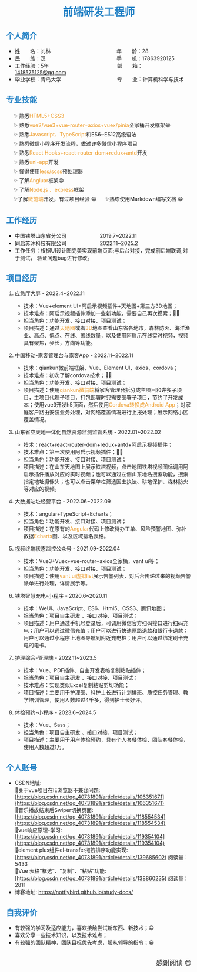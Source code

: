  <center>
     <h1><font color="#2683C6">前端研发工程师</font></h1>
 </center>

## <font color="#2683C6">个人简介</font> 

* 姓&nbsp;&nbsp;&nbsp;&nbsp;&nbsp;&nbsp;&nbsp;名：刘林&emsp;&emsp;&emsp;&emsp;&emsp;&emsp;&emsp;&emsp;&emsp;&emsp;&emsp;&emsp;&ensp; 年&nbsp;&nbsp;&nbsp;&nbsp;&nbsp;&nbsp;&nbsp;龄：28  
* 民&nbsp;&nbsp;&nbsp;&nbsp;&nbsp;&nbsp;&nbsp;族：汉 &emsp;&emsp;&emsp;&emsp;&emsp;&emsp;&emsp;&emsp;&emsp;&emsp;&emsp;&emsp;&emsp;&ensp;手&nbsp;&nbsp;&nbsp;&nbsp;&nbsp;&nbsp;&nbsp;机：17863920125    
* 工作经验：5年 &emsp;&emsp;&emsp;&emsp;&emsp;&emsp;&emsp;&emsp;&emsp;&emsp;&emsp;&emsp;&emsp;邮&nbsp;&nbsp;&nbsp;&nbsp;&nbsp;&nbsp;&nbsp;箱：1418575125@qq.com
* 毕业学校：青岛大学 &emsp;&emsp;&emsp;&emsp;&emsp;&emsp;&emsp;&emsp;&emsp;&emsp;&nbsp;&nbsp;专&nbsp;&nbsp;&nbsp;&nbsp;&nbsp;&nbsp;&nbsp;业：计算机科学与技术
## <font color="#2683C6">专业技能</font>

<div style="line-height:25px">
&nbsp;&nbsp;&nbsp;&nbsp;  ✨ 熟悉<font color="#ee9922">HTML5+CSS3</font>  <br/>
&nbsp;&nbsp;&nbsp;&nbsp;  ✨ 熟悉<font color="#ee9922">vue2/vue3+vue-router+axios+vuex/pinia</font>全家桶开发框架😀  <br/>
&nbsp;&nbsp;&nbsp;&nbsp;  ✨ 熟悉<font color="#ee9922">Javascript、TypeScript</font>和ES6~ES12高级语法  <br/>
&nbsp;&nbsp;&nbsp;&nbsp;  ✨ 熟悉微信小程序开发流程，做过许多微信小程序项目  <br/>
&nbsp;&nbsp;&nbsp;&nbsp;  ✨ 熟悉<font color="#ee9922">React Hooks+react-router-dom+redux+antd</font>开发  <br/>
&nbsp;&nbsp;&nbsp;&nbsp;  ✨ 熟悉<font color="#ee9922">uni-app</font>开发  <br/>
&nbsp;&nbsp;&nbsp;&nbsp;  ✨ 懂得使用<font color="#ee9922">less/scss</font>预处理器  <br/>
&nbsp;&nbsp;&nbsp;&nbsp;  ✨ 了解<font color="#ee9922">Angluar</font>框架😁  <br/>
&nbsp;&nbsp;&nbsp;&nbsp;  ✨ 了解<font color="#ee9922">Node.js 、express</font>框架  <br/>
&nbsp;&nbsp;&nbsp;&nbsp;  ✨了解<font color="#ee9922">微前端</font>开发，有过项目经验 😁
&nbsp;&nbsp;&nbsp;&nbsp;  ✨熟练使用Markdown编写文档 😁
</div>

## <font color="#2683C6">工作经历</font>

* 中国铁塔山东省分公司&emsp;&emsp;&emsp;&emsp;&emsp;&emsp;&ensp;2019.7~2022.11&emsp;&emsp;&emsp;&emsp;&emsp;
* 同启苏沐科技有限公司&emsp;&emsp;&emsp;&emsp;&emsp;&emsp;&ensp;2022.11~2025.2&emsp;&emsp;&emsp;&emsp;&emsp;
* 工作任务：根据UI设计图完美实现前端页面;与后台对接，完成前后端联调;对于测试，
验证问题bug进行修改。

## <font color="#2683C6">项目经历</font>

1. 应急厅大屏 - 2022.4~2022.11
    * 技术：Vue+element UI+阿启示视频插件+天地图+第三方3D地图；
    * 技术难点：阿启示视频插件添加一些新功能，需要自己再次摸索；😶‍🌫️
    * 担当角色：功能开发、接口对接、项目测试；
    * 项目描述：通过<font color="#ee9922">天地图</font>或者<font color="#ee9922">3D</font>地图查看山东省各地市，森林防火、海洋渔业、高点、低点、在线、离线数量，以及使用阿启示在线实时视频，视频具有聚焦，步长，方向等功能。 

2. 中国移动-家客管理台与家客App - 2022.11~2022.11
    * 技术：qiankun微前端框架、Vue、Element UI、axios、cordova；
    * 技术难点：初次了解cordova技术；😶‍🌫️
    * 担当角色：功能开发、接口对接、项目测试；
    * 项目描述：使用<font color="#ee9922">qiankun微前端</font>将家客管理台拆分成主项目和许多子项目，主项目代理子项目，打包部署时只需要部署子项目，节约了开发成本；使用vue3开发h5页面，然后使用<font color="#ee9922">Cordova转换成Android App</font>；对家庭客户路由安装业务处理，对网络覆盖情况进行上报处理；展示网络小区覆盖情况。

3. 山东省空天地一体化自然资源监测监管系统 - 2022.01~2022.02
    * 技术：react+react-router-dom+redux+antd+阿启示视频插件；
    * 技术难点：第一次使用阿启示视频插件；😶‍🌫️
    * 担当角色：功能开发、接口对接、项目测试；
    * 项目描述：在山东天地图上展示铁塔视频，点击地图铁塔视频图标调用阿启示插件播放对应的实时视频；也可以通过左侧山东地名搜索功能，搜索指定地址摄像头；也可以点击菜单栏筛选国土执法、耕地保护、森林防火等对应的视频。

4. 大数据站址经营平台 - 2022.06~2022.09
    * 技术：angular+TypeScript+Echarts；
    * 担当角色：功能开发、接口对接、项目测试；
    * 项目描述：在原有的<font color="#ee9922">Angular</font>代码上修改待办工单、风险预警地图、弥补数据<font color="#ee9922">Echarts</font>图、以及区域排名表格。

5. 视频终端状态监控公众号 - 2021.09~2022.04
    * 技术：Vue3+Vuex+vue-router+axios全家桶，vant ui等；
    * 担当角色：功能开发、接口对接、项目测试；
    * 项目描述：使用<font color="#ee9922">vant ui虚拟list</font>展示告警列表，对后台传递过来的视频告警派单进行处理，详情展示等。

6. 铁塔智慧充电-小程序 - 2020.6~2020.11
    * 技术：WeUi、JavaScript、ES6、Html5、CSS3、腾讯地图；
    * 担当角色：项目自主研发 、接口对接、项目测试；
    * 项目描述：用户通过手机号登录后，可调用微信官方扫码接口进行扫码充电；用户可以通过微信充值；用户可以进行快速原路退款和银行卡退款；用户可以通过小程序上地图导航到附近充电桩；用户可以通过绑定刷卡充电的电卡。
7. 护理综合-管理端 - 2022.11~2023.5
    * 技术：Vue、PDF插件、自主开发表格复制粘贴插件；
    * 担当角色：项目自主研发 、接口对接、项目测试；
    * 技术难点：实现类似Excel复制粘贴剪切功能；
    * 项目描述：主要用于护理部、科护士长进行计划排班、质控任务管理、教学培训管理，使用人数超过4千多，得到护士长好评。
8. 体检预约-小程序 - 2023.6~2024.5
    * 技术：Vue、Sass；
    * 担当角色：项目自主研发 、接口对接、项目测试；
    * 项目描述：主要用于用户体检预约，具有个人套餐体检、团队套餐体检，使用人数超过1万。

## <font color="#2683C6">个人账号</font>
* CSDN地址:  <br/> 
    🔗关于vue项目在IE浏览器不兼容问题:  <br/>
      [https://blog.csdn.net/qq_40731891/article/details/106351671](https://blog.csdn.net/qq_40731891/article/details/106351671)  <br/>
   🔗音乐播放结束后Swiper切换页面:  <br/>
     [https://blog.csdn.net/qq_40731891/article/details/118554534](https://blog.csdn.net/qq_40731891/article/details/118554534)  <br/>
   🔗vue响应原理-学习:  <br/>
     [https://blog.csdn.net/qq_40731891/article/details/119354104](https://blog.csdn.net/qq_40731891/article/details/119354104) <br/>
   🔗element plus组件el-transfer拖拽排序功能实现:  <br/>
     [https://blog.csdn.net/qq_40731891/article/details/139685602) 阅读量：5433<br/>
   🔗Vue 表格“框选”、“复制”、“粘贴”功能:  <br/>
     [https://blog.csdn.net/qq_40731891/article/details/138860235)  阅读量：2811<br/>
* 博客地址:  <a>https://notflybird.github.io/study-docs/</a><br/> 
## <font color="#2683C6">自我评价</font> 
* 有较强的学习及适应能力，喜欢接触尝试新东西、新技术；😀
* 喜欢分享一些技术知识，以及技术难点；
* 有较强的团队精神，团队目标优先考虑，服从领导的指令；😀
  <br/>
  <br/>
<div style="text-align:right;font-size:18px;">感谢阅读 😊</div>
